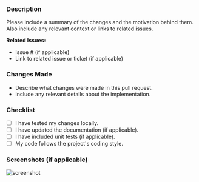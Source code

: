 ### Description

Please include a summary of the changes and the motivation behind them. Also include any relevant context or links to related issues.

**Related Issues:**

- Issue # (if applicable)
- Link to related issue or ticket (if applicable)

### Changes Made

- Describe what changes were made in this pull request.
- Include any relevant details about the implementation.

### Checklist

- [ ] I have tested my changes locally.
- [ ] I have updated the documentation (if applicable).
- [ ] I have included unit tests (if applicable).
- [ ] My code follows the project's coding style.

### Screenshots (if applicable)

![screenshot](link_to_screenshot)
